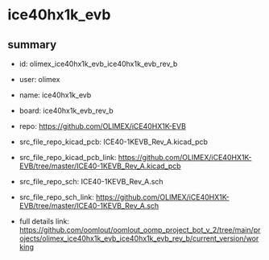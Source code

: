 # ice40hx1k_evb
 
## summary 
* id: olimex_ice40hx1k_evb_ice40hx1k_evb_rev_b
* user: olimex
* name: ice40hx1k_evb
* board: ice40hx1k_evb_rev_b
* repo: https://github.com/OLIMEX/iCE40HX1K-EVB
* src_file_repo_kicad_pcb: ICE40-1KEVB_Rev_A.kicad_pcb
* src_file_repo_kicad_pcb_link: https://github.com/OLIMEX/iCE40HX1K-EVB/tree/master/ICE40-1KEVB_Rev_A.kicad_pcb


* src_file_repo_sch: ICE40-1KEVB_Rev_A.sch
* src_file_repo_sch_link: https://github.com/OLIMEX/iCE40HX1K-EVB/tree/master/ICE40-1KEVB_Rev_A.sch
* full details link: https://github.com/oomlout/oomlout_oomp_project_bot_v_2/tree/main/projects/olimex_ice40hx1k_evb_ice40hx1k_evb_rev_b/current_version/working  







